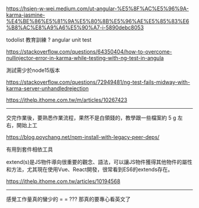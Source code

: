 https://hsien-w-wei.medium.com/ut-angular-%E5%8F%AC%E5%96%9A-karma-jasmine-%E4%BE%86%E5%81%9A%E5%80%8B%E5%96%AE%E5%85%83%E6%B8%AC%E8%A9%A6%E5%90%A7-i-5890debc8053

todolist 教育訓練 ? angular unit test

https://stackoverflow.com/questions/64350404/how-to-overcome-nullinjector-error-in-karma-while-testing-with-ng-test-in-angula

測試需少於node15版本

https://stackoverflow.com/questions/72949481/ng-test-fails-midway-with-karma-server-unhandledrejection

https://ithelp.ithome.com.tw/m/articles/10267423

---

交完作業後，要熟悉作業流程，果然不是白領錢的，教學跟一些檔案約 5 g 左右，開始上工

https://blog.poychang.net/npm-install-with-legacy-peer-deps/

有用到套件相依工具

extend(s)是JS物件導向很重要的觀念、語法，可以讓JS物件獲得其他物件的屬性和方法，尤其現在使用Vue、React開發，很常看到ES6的extends存在。

https://ithelp.ithome.com.tw/articles/10194568

---

感覺工作量真的蠻少的 = = ??? 那真的要專心看英文了
